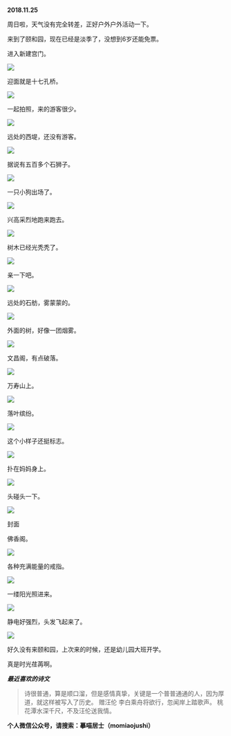 
          
            
**2018.11.25**

周日啦，天气没有完全转差，正好户外户外活动一下。

来到了颐和园，现在已经是淡季了，没想到6岁还能免票。

进入新建宫门。




![](img/51001-3cf7d2ffb7062308.jpg)




迎面就是十七孔桥。




![](img/51001-a6774f37e4bcd761.jpg)




一起拍照，来的游客很少。




![](img/51001-834621035e5e41d8.jpg)




远处的西堤，还没有游客。




![](img/51001-eb17f45d9b89c61d.jpg)




据说有五百多个石狮子。




![](img/51001-f450f3b52742d70f.jpg)




一只小狗出场了。




![](img/51001-88a62ad795b0db17.jpg)




兴高采烈地跑来跑去。




![](img/51001-7275bbb216ae2fa5.jpg)




树木已经光秃秃了。




![](img/51001-35a85d084aa3b122.jpg)




亲一下吧。




![](img/51001-c6f3401e366984a5.jpg)




远处的石舫，雾蒙蒙的。




![](img/51001-34f007bfc30ce44f.jpg)




外面的树，好像一团烟雾。




![](img/51001-d1f279711090f9bd.jpg)




文昌阁，有点破落。




![](img/51001-b6005f7e243e66e1.jpg)




万寿山上。




![](img/51001-bbd41d3bace120bc.jpg)




落叶缤纷。




![](img/51001-1c599f8f8c88e8eb.jpg)




这个小样子还挺标志。




![](img/51001-57ebe08d9cbce30c.jpg)




扑在妈妈身上。




![](img/51001-0efcc03f4c037cd4.jpg)




头碰头一下。




![](img/51001-fe35bf27261d9d23.jpg)

封面


佛香阁。




![](img/51001-d97199b1d1a410cf.jpg)




各种充满能量的戒指。




![](img/51001-adae1c9081fbfe75.jpg)




一缕阳光照进来。




![](img/51001-b9fa8a175f77dbc3.jpg)




静电好强烈，头发飞起来了。




![](img/51001-fc938413f404ae0d.jpg)




好久没有来颐和园，上次来的时候，还是幼儿园大班开学。

真是时光荏苒啊。


***最近喜欢的诗文***
>诗很普通，算是顺口溜，但是感情真挚，关键是一个普普通通的人，因为厚道，就这样被写入了历史。
赠汪伦
李白乘舟将欲行，忽闻岸上踏歌声。
桃花潭水深千尺，不及汪伦送我情。




**个人微信公众号，请搜索：摹喵居士（momiaojushi）**

          
        